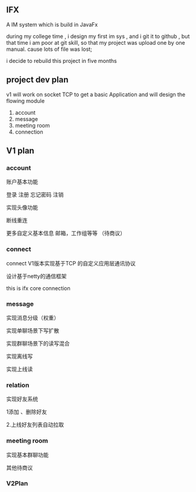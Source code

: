 
## IFX
A IM system which is build in JavaFx

during my college  time , i design my first im sys ,  and i git it to github , but that time  i am poor at git skill, so that 
my project was upload one by one manual. cause lots of file was lost; 

i decide to rebuild this project   in five months

## project dev plan 
v1  will work on socket TCP to get a basic Application
and will design the flowing module
1. account  
3. message
4. meeting room
5. connection
## V1 plan
### account 

账户基本功能 

登录 注册  忘记密码 注销

实现头像功能

断线重连

更多自定义基本信息 邮箱，工作组等等 （待商议）

### connect

connect V1版本实现基于TCP 的自定义应用层通讯协议

设计基于netty的通信框架

this is ifx core connection
### message

实现消息分级（权重）

实现单聊场景下写扩散

实现群聊场景下的读写混合

实现离线写

实现上线读

### relation

实现好友系统

1添加 、删除好友

2.上线好友列表自动拉取

### meeting room

实现基本群聊功能

其他待商议



### V2Plan